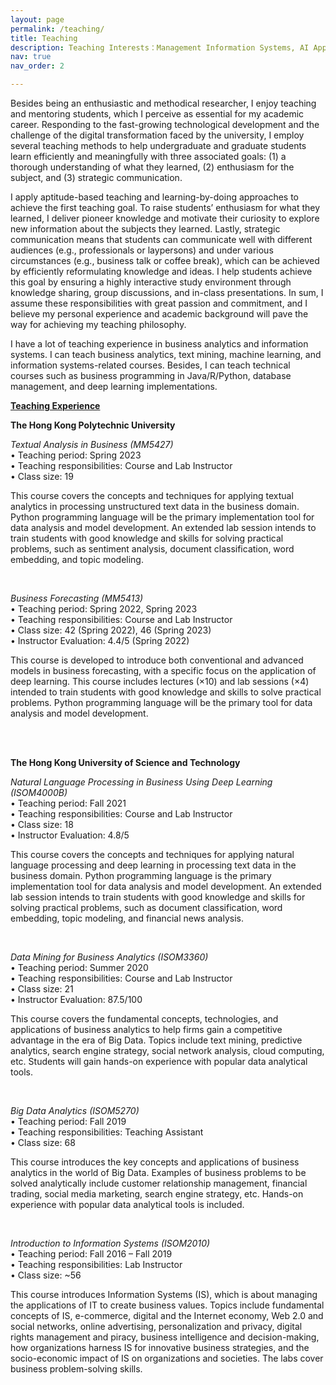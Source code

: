 ```yaml
---
layout: page
permalink: /teaching/
title: Teaching
description: Teaching Interests：Management Information Systems, AI Applications in Business, Machine Learning, Text Mining, Business Applications Programming (e.g., Python, R, Java, VBA)
nav: true
nav_order: 2

---
```


Besides being an enthusiastic and methodical researcher, I enjoy teaching and mentoring students, which I perceive as essential for my academic career. Responding to the fast-growing technological development and the challenge of the digital transformation faced by the university, I employ several teaching methods to help undergraduate and graduate students learn efficiently and meaningfully with three associated goals: (1) a thorough understanding of what they learned, (2) enthusiasm for the subject, and (3) strategic communication. 

I apply aptitude-based teaching and learning-by-doing approaches to achieve the first teaching goal. To raise students’ enthusiasm for what they learned, I deliver pioneer knowledge and motivate their curiosity to explore new information about the subjects they learned. Lastly, strategic communication means that students can communicate well with different audiences (e.g., professionals or laypersons) and under various circumstances (e.g., business talk or coffee break), which can be achieved by efficiently reformulating knowledge and ideas. I help students achieve this goal by ensuring a highly interactive study environment through knowledge sharing, group discussions, and in-class presentations. In sum, I assume these responsibilities with great passion and commitment, and I believe my personal experience and academic background will pave the way for achieving my teaching philosophy. 

I have a lot of teaching experience in business analytics and information systems. I can teach business analytics, text mining, machine learning, and information systems-related courses. Besides, I can teach technical courses such as business programming in Java/R/Python, database management, and deep learning implementations.


<strong><u>Teaching Experience</u></strong>

<strong>The Hong Kong Polytechnic University</strong>

<i>Textual Analysis in Business (MM5427)</i> <br>
• Teaching period: Spring 2023 <br>
• Teaching responsibilities: Course and Lab Instructor <br>
• Class size: 19 <br>

This course covers the concepts and techniques for applying textual analytics in processing unstructured text data in the business domain. Python programming language will be the primary implementation tool for data analysis and model development. An extended lab session intends to train students with good knowledge and skills for solving practical problems, such as sentiment analysis, document classification, word embedding, and topic modeling.

<br>

<i>Business Forecasting (MM5413)</i> <br>
• Teaching period: Spring 2022, Spring 2023 <br>
• Teaching responsibilities: Course and Lab Instructor <br>
• Class size: 42 (Spring 2022), 46 (Spring 2023) <br>
• Instructor Evaluation: 4.4/5 (Spring 2022) <br>

This course is developed to introduce both conventional and advanced models in business forecasting, with a specific focus on the application of deep learning. This course includes lectures (×10) and lab sessions (×4) intended to train students with good knowledge and skills to solve practical problems. Python programming language will be the primary tool for data analysis and model development.

<br><br>

<strong>The Hong Kong University of Science and Technology</strong>

<i>Natural Language Processing in Business Using Deep Learning (ISOM4000B)</i> <br>
• Teaching period: Fall 2021 <br>
• Teaching responsibilities: Course and Lab Instructor <br>
• Class size: 18 <br>
• Instructor Evaluation: 4.8/5 <br>

This course covers the concepts and techniques for applying natural language processing and deep learning in processing text data in the business domain. Python programming language is the primary implementation tool for data analysis and model development. An extended lab session intends to train students with good knowledge and skills for solving practical problems, such as document classification, word embedding, topic modeling, and financial news analysis.

<br>

<i>Data Mining for Business Analytics (ISOM3360)</i> <br>
• Teaching period: Summer 2020 <br>
• Teaching responsibilities: Course and Lab Instructor <br>
• Class size: 21 <br>
• Instructor Evaluation: 87.5/100 <br>

This course covers the fundamental concepts, technologies, and applications of business analytics to help firms gain a competitive advantage in the era of Big Data. Topics include text mining, predictive analytics, search engine strategy, social network analysis, cloud computing, etc. Students will gain hands-on experience with popular data analytical tools.

<br>

<i>Big Data Analytics (ISOM5270)</i> <br>
• Teaching period: Fall 2019 <br>
• Teaching responsibilities: Teaching Assistant <br>
• Class size: 68 <br>

This course introduces the key concepts and applications of business analytics in the world of Big Data. Examples of business problems to be solved analytically include customer relationship management, financial trading, social media marketing, search engine strategy, etc. Hands-on experience with popular data analytical tools is included.

<br>

<i>Introduction to Information Systems (ISOM2010)</i> <br>
• Teaching period: Fall 2016 – Fall 2019 <br>
• Teaching responsibilities: Lab Instructor <br>
• Class size: ~56 <br>

This course introduces Information Systems (IS), which is about managing the applications of IT to create business values. Topics include fundamental concepts of IS, e-commerce, digital and the Internet economy, Web 2.0 and social networks, online advertising, personalization and privacy, digital rights management and piracy, business intelligence and decision-making, how organizations harness IS for innovative business strategies, and the socio-economic impact of IS on organizations and societies. The labs cover business problem-solving skills.




